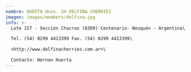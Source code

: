```yaml
---
nombre: HUERTA Hnos. SH DELFINA CHERRIES
imagen: images/members/delfina.jpg
info: >-
  Lote 157 - Sección Chacras (8309) Centenario- Neuquén - Argentina\

  Tel. (54) 0299 4413399 Fax. (54) 0299 4413399\

  <http://www.delfinacherries.com.ar>\

  Contacto: Hernan Huerta                                                                                                                                             E-mail: [hernanhuerta@delfinacherries.com.ar](hernanhuerta@delfinacherries.com.ar)
---
```

